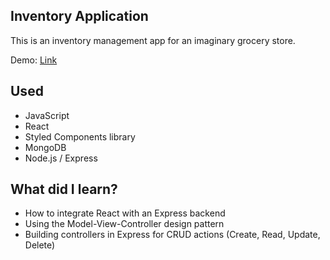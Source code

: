## Inventory Application
This is an inventory management app for an imaginary grocery store.

Demo: [Link](https://shielded-island-77030.herokuapp.com/)

## Used
- JavaScript
- React
- Styled Components library
- MongoDB
- Node.js / Express

## What did I learn?
- How to integrate React with an Express backend
- Using the Model-View-Controller design pattern
- Building controllers in Express for CRUD actions (Create, Read, Update, Delete)